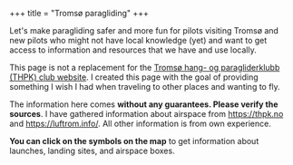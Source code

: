 +++
title = "Tromsø paragliding"
+++

Let's make paragliding safer and more fun for pilots visiting
Tromsø and new pilots who might not have local knowledge (yet) and want to get
access to information and resources that we have and use locally.

This page is not a replacement for the [Tromsø hang- og paragliderklubb (THPK)
club website](https://thpk.no).  I created this page with the goal of providing
something I wish I had when traveling to other places and wanting to fly.

The information here comes **without any guarantees. Please verify the sources**.
I have gathered information about airspace from <https://thpk.no> and
<https://luftrom.info/>. All other information is from own experience.

**You can click on the symbols on the map** to get information about launches,
landing sites, and airspace boxes.
